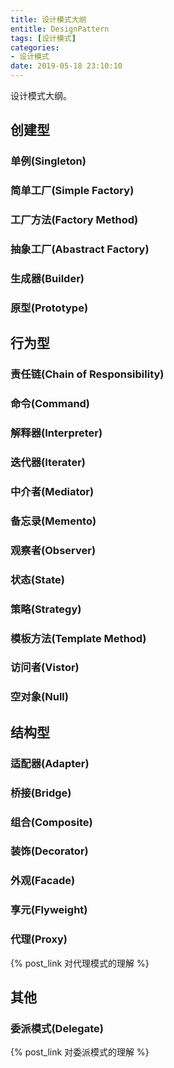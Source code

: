 ```yaml
---
title: 设计模式大纲
entitle: DesignPattern
tags: [设计模式]
categories:
- 设计模式
date: 2019-05-18 23:10:10
---
```

设计模式大纲。
<!--more-->

## 创建型
### 单例(Singleton)

### 简单工厂(Simple Factory)

### 工厂方法(Factory Method)

### 抽象工厂(Abastract Factory)

### 生成器(Builder)

### 原型(Prototype)


## 行为型
### 责任链(Chain of Responsibility)

### 命令(Command)

### 解释器(Interpreter)

### 迭代器(Iterater)

### 中介者(Mediator)

### 备忘录(Memento)

### 观察者(Observer)

### 状态(State)

### 策略(Strategy)

### 模板方法(Template Method)

### 访问者(Vistor)

### 空对象(Null)

## 结构型
### 适配器(Adapter)

### 桥接(Bridge)

### 组合(Composite)

### 装饰(Decorator)

### 外观(Facade)

### 享元(Flyweight)

### 代理(Proxy)
{% post_link  对代理模式的理解 %}
## 其他
### 委派模式(Delegate)
{% post_link  对委派模式的理解 %}
